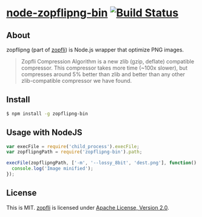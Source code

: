 # [node-zopflipng-bin](https://npmjs.org/package/zopflipng-bin) [![Build Status](https://travis-ci.org/1000ch/node-zopflipng-bin.png?branch=master)](https://travis-ci.org/1000ch/node-zopflipng-bin)

## About

zopflipng (part of [zopfli](https://code.google.com/p/zopfli/)) is Node.js wrapper that optimize PNG images.

> Zopfli Compression Algorithm is a new zlib (gzip, deflate) compatible compressor. This compressor takes more time (~100x slower), but compresses around 5% better than zlib and better than any other zlib-compatible compressor we have found.

## Install

```sh
$ npm install -g zopflipng-bin
```

## Usage with NodeJS

```js
var execFile = require('child_process').execFile;
var zopflipngPath = require('zopflipng-bin').path;

execFile(zopflipngPath, ['-m', '--lossy_8bit', 'dest.png'], function() {
  console.log('Image minified');
});
```

## License

This is MIT.
[zopfli](https://code.google.com/p/zopfli/) is licensed under [Apache License, Version 2.0](http://www.apache.org/licenses/LICENSE-2.0).
